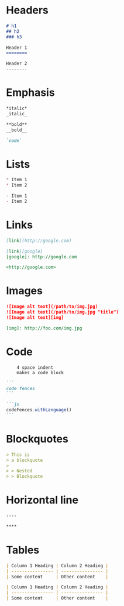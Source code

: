 # Headers
```markdown
# h1
## h2
### h3
```

```markdown
Header 1
========
```

```markdown
Header 2
--------
```

# Emphasis
```markdown
*italic*
_italic_
```

```markdown
**bold**
__bold__
```

```markdown
`code`
```

# Lists
```markdown
* Item 1
* Item 2
```

```markdown
- Item 1
- Item 2
```

# Links
```markdown
[link](http://google.com)
```

```markdown
[link][google]
[google]: http://google.com
```

```markdown
<http://google.com>
```

# Images
```markdown
![Image alt text](/path/to/img.jpg)
![Image alt text](/path/to/img.jpg "title")
![Image alt text][img]
```

```markdown
[img]: http://foo.com/img.jpg
```

# Code
```
    4 space indent
    makes a code block
```

~~~markdown
```
code fences
```
~~~


~~~markdown
```js
codeFences.withLanguage()
```
~~~

# Blockquotes
```markdown
> This is
> a blockquote
>
> > Nested
> > Blockquote
```

# Horizontal line
```markdown
----
```

```markdown
****
```

# Tables
```markdown
| Column 1 Heading | Column 2 Heading |
| ---------------- | ---------------- |
| Some content     | Other content    |
```

```markdown
| Column 1 Heading | Column 2 Heading |
| ---------------- | ---------------- |
| Some content     | Other content    |
```

